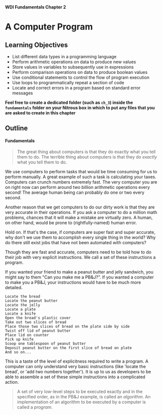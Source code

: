 **WDI Fundamentals Chapter 2**

# A Computer Program

## Learning Objectives

* List different data types in a programming language
* Perform arithmetic operations on data to produce new values
* Store values in variables to subsequently use in expressions
* Perform comparison operations on data to produce boolean values
* Use conditional statements to control the flow of program execution
* Use loops to programmatically repeat a section of code
* Locate and correct errors in a program based on standard error messages

**Feel free to create a dedicated folder (such as `ch_3`) inside the
`fundamentals` folder on your Nitrous box in which to put any files that you are
asked to create in this chapter**

## Outline

#### Fundamentals

> The great thing about computers is that they do exactly what you tell them to
> do. The terrible thing about computers is that they do _exactly_ what you tell
> them to do.

We use computers to perform tasks that would be time consuming for us to perform
manually. A great example of such a task is calculating your taxes. Computers
can crunch numbers extremely fast. The very computer you are on right now can
perform around two billion arithmetic operations every second! The average human
being can probably do one or two every second.

Another reason that we get computers to do our dirty work is that they are very
accurate in their operations. If you ask a computer to do a million math
problems, chances that it will make a mistake are virtually zero. A human, on
other hand, would be prone to (rightfully-named) human error.

Hold on. If that's the case, if computers are super fast and super accurate, why
don't we use them to accomplish every single thing in the world? Why do there
still exist jobs that have not been automated with computers?

Though they are fast and accurate, computers need to be told how to do their job
with very explicit instructions. We call a set of these instructions a program.

If you wanted your friend to make a peanut butter and jelly sandwich, you might
say to them "Can you make me a PB&J?". If you wanted a computer to make you a
PB&J, your instructions would have to be much more detailed.

```
Locate the bread
Locate the peanut butter
Locate the jelly
Locate a plate
Locate a knife
Open the bread's plastic cover
Take out two slices of bread
Place those two slices of bread on the plate side by side
Twist off lid of peanut butter
Place lid on counter
Pick up knife
Scoop one tablespoon of peanut butter
Deposit peanut butter on the first slice of bread on plate
And so on...
```

This is a taste of the level of explicitness required to write a program.
A computer can only understand very basic instructions (like 'locate the bread',
or 'add two numbers together'). It is up to us as developers to be able to
assemble a set of these simple instructions into a complicated action.

> A set of very low-level steps to be executed exactly and in the specified
> order, as in the PB&J example, is called an *algorithm*. An implementation of
> an algorithm to be executed by a computer is called a *program*.
